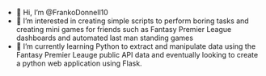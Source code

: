 - 👋 Hi, I’m @FrankoDonnell10
- 👀 I’m interested in creating simple scripts to perform boring tasks and creating mini games for friends such as Fantasy Premier League dashboards and automated last man standing games
- 🌱 I’m currently learning Python to extract and manipulate data using the Fantasy Premier Leauge public API data and eventually looking to create a python web application using Flask.


<!---
FrankoDonnell10/FrankoDonnell10 is a ✨ special ✨ repository because its `README.md` (this file) appears on your GitHub profile.
You can click the Preview link to take a look at your changes.
--->
